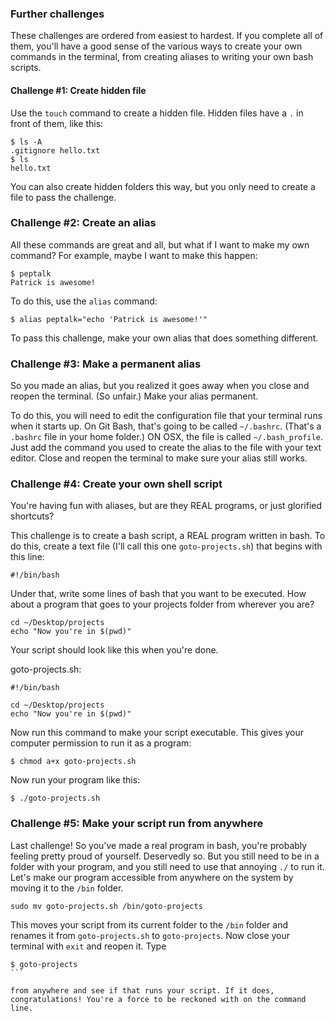 
### Further challenges

These challenges are ordered from easiest to hardest. If you complete all of them, you'll have a good sense of the various ways to create your own commands in the terminal, from creating aliases to writing your own bash scripts.

#### Challenge #1: Create hidden file

Use the `touch` command to create a hidden file. Hidden files have a `.` in front of them, like this:

```
$ ls -A
.gitignore hello.txt
$ ls
hello.txt
```

You can also create hidden folders this way, but you only need to create a file to pass the challenge. 


### Challenge #2: Create an alias

All these commands are great and all, but what if I want to make my own command? For example, maybe I want to make this happen:

```
$ peptalk
Patrick is awesome!
```

To do this, use the `alias` command:

```
$ alias peptalk="echo 'Patrick is awesome!'"
```

To pass this challenge, make your own alias that does something different.

### Challenge #3: Make a permanent alias

So you made an alias, but you realized it goes away when you close and reopen the terminal. (So unfair.) Make your alias permanent.

To do this, you will need to edit the configuration file that your terminal runs when it starts up. On Git Bash, that's going to be called `~/.bashrc`. (That's a `.bashrc` file in your home folder.) ON OSX, the file is called `~/.bash_profile`. Just add the command you used to create the alias to the file with your text editor. Close and reopen the terminal to make sure your alias still works.

### Challenge #4: Create your own shell script 

You're having fun with aliases, but are they REAL programs, or just glorified shortcuts?

This challenge is to create a bash script, a REAL program written in bash. To do this, create a text file (I'll call this one `goto-projects.sh`) that begins with this line:

```
#!/bin/bash
```

Under that, write some lines of bash that you want to be executed. How about a program that goes to your projects folder from wherever you are?

```
cd ~/Desktop/projects
echo "Now you're in $(pwd)"
```

Your script should look like this when you're done.

goto-projects.sh:
```
#!/bin/bash

cd ~/Desktop/projects
echo "Now you're in $(pwd)"
```

Now run this command to make your script executable. This gives your computer permission to run it as a program:

```
$ chmod a+x goto-projects.sh
```

Now run your program like this:

```
$ ./goto-projects.sh
```

### Challenge #5: Make your script run from anywhere

Last challenge! So you've made a real program in bash, you're probably feeling pretty proud of yourself. Deservedly so. But you still need to be in a folder with your program, and you still need to use that annoying `./` to run it. Let's make our program accessible from anywhere on the system by moving it to the `/bin` folder.

```
sudo mv goto-projects.sh /bin/goto-projects
```

This moves your script from its current folder to the `/bin` folder and renames it from `goto-projects.sh` to `goto-projects`. Now close your terminal with `exit` and reopen it. Type 

````
$ goto-projects
```

from anywhere and see if that runs your script. If it does, congratulations! You're a force to be reckoned with on the command line.
